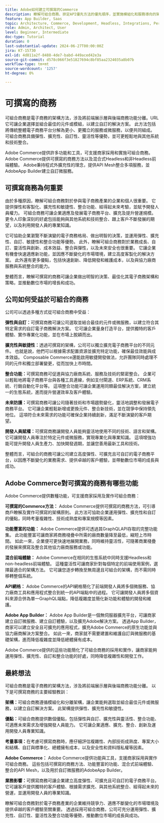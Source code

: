 ```yaml
---
title: Adobe如何建立可撰寫的Commerce
description: 瞭解可組合商務、排定API優先方法的優先順序，並實施模組化和服務導向的架構。
feature: App Builder, Saas
topic: Architecture, Commerce, Development, Headless, Integrations, Performance, Personalization
role: Admin, Architect, User
level: Beginner, Intermediate
doc-type: Tutorial
duration: 0
last-substantial-update: 2024-06-27T00:00:00Z
jira: KT-15730
exl-id: 4d811a2f-8488-4de7-babd-449aced42e3a
source-git-commit: d578c066f3e51827694c8bf85aa2324035a8b07b
workflow-type: tm+mt
source-wordcount: '1257'
ht-degree: 0%

---
```


# 可撰寫的商務

可組合商務是電子商務的架構方法，涉及將前端展示層與後端商務功能分離。&#x200B;URL 它可讓企業選擇並組合最佳的元件或模組，以建立自訂的解決方案。 此方法包括將傳統整體電子商務平台分解為更小、更獨立的服務或微服務，以便共同組成。 可組合商務具備彈性、擴充性、自訂性、靈活性等優勢，並可更輕鬆地與其他系統和技術整合。

Adobe Commerce提供許多功能和工具，可支援商家採用和實施可組合商務。 Adobe Commerce提供可撰寫的商務方法以及混合式Headless和非Headless前端體驗。 Adobe秉持程式外擴充性的理念，提供API Mesh整合多項服務，並AdobeApp Builder建立自訂微服務。

## 可撰寫商務為何重要

由於多種原因，瞭解可組合商務對於參與電子商務產業的企業和個人很重要。 它提供彈性和客製化、擴充性和敏捷性、整合功能、經得起未來考驗，並賦予開發人員權力。 可組合商務可讓企業適應及發展電子商務平台、擴充及提升營運規模。 更令人印象深刻的好處包括能夠與其他系統和技術整合、跟上客戶不斷發展的期望，以及利用開發人員的專業知識。

它可協助企業瀏覽不斷演變的電子商務格局、做出明智的決策，並運用彈性、擴充性、自訂、敏捷性和整合功能等優勢。 此外，瞭解可組合商務對於業務成長、自訂、靈活性與創新、成本效益、整合與彈性，以及未來安全也很重要。 它讓企業有機會快速適應新功能，並因應不斷變化的市場環境，建立高度客製化的解決方案。 此外還有更多優點，包括快速創新、降低開發和維護成本，以及與協力廠商服務與系統整合的能力。

整體而言，瞭解可撰寫的商務可讓企業做出明智的決策、最佳化其電子商務架構和策略，並推動數位市場的增長和成功。

## 公司如何受益於可組合的商務

公司可以透過多種方式從可組合商務中受益：

**彈性與自訂：**&#x200B;可撰寫商務可讓公司選取並結合最佳的元件或微服務，以建立符合其特定需求的自訂電子商務解決方案。 它可讓企業量身打造平台，提供獨特的客戶體驗、實作專業化功能，並在市場上脫穎而出。

**擴充性與敏捷性：**&#x200B;透過可撰寫的架構，公司可以獨立擴充電子商務平台的不同元件。 也就是說，他們可以根據需求配置資源並擴充特定功能，確保最佳效能與成本效益。 Composable Commerce還能啟用敏捷開發做法，允許團隊同時處理不同的元件和獨立部署變更，從而加快上市時間。

**整合功能：**&#x200B;可撰寫商務可促進與協力廠商系統、服務及技術的緊密整合。 企業可以輕鬆地將電子商務平台與各種工具連線，例如支付閘道、ERP系統、CRM系統、行銷自動化平台等。 這項整合功能可讓企業運用同類最佳解決方案，建立統一的生態系統，進而提升營運效率及客戶體驗。

**未來防護：**&#x200B;可撰寫商務可讓公司隨著技術和市場趨勢變化，靈活地調整和發展電子商務平台。 它可讓企業輕鬆新增或更換元件、整合新技術，並在競爭中保持領先地位。 這項符合未來需求的功能可確保企業持續創新，滿足不斷演變的客戶期望。

**開發人員賦權：**&#x200B;可撰寫商務讓開發人員能夠靈活地使用不同的技術、語言和架構。 它可讓開發人員專注於特定元件或微服務，實現專業化與專業知識。 這項增強功能可提升開發人員生產力、加快開發週期，並讓您善用最新工具和技術。

整體而言，可組合的商務可讓公司建立高度彈性、可擴充且可自訂的電子商務平台，以因應不斷變化的業務需求、提供卓越的客戶體驗，並帶動數位市場的成長與成功。

## Adobe Commerce對可撰寫的商務有哪些功能

Adobe Commerce提供數種功能，可支援商家採用及實作可組合商務：

**可撰寫的Commerce方法：** Adobe Commerce提供可撰寫的商務方法，可引導商戶瞭解及實作可撰寫的架構原則。 此方法可協助企業運用彈性、擴充性和自訂的優點，同時考量複雜性、技術成熟度和專案規模等因素。

**功能豐富的功能：** Adobe Commerce提供可透過其GraphQLAPI存取的完整功能集。 此功能豐富可讓商家將商務棧疊中所需的廠商數量降至最低，縮短上市時間。 如此一來，企業便可更快速地展開業務，同時維持靈活性，可隨著商業棧疊的發展來撰寫及整合其他協力廠商服務或功能。

**混合前端體驗：** Adobe Commerce在相同的生態系統中同時支援Headless和non-headless前端體驗。 這種靈活性可讓商家針對每個特定的前端使用案例，選擇最適合的架構方法。 它可讓您逐步轉換至無周邊且可組合的架構，而不需同時移轉整個系統。

**API網格：** Adobe Commerce的API網格簡化了前端開發人員將多個微服務、協力廠商工具和應用程式整合到統一的API端點中的過程。 它可讓開發人員將多個資料來源合併為單一GraphQL端點，降低複雜度並簡化新功能和體驗的開發和維護。

**Adobe App Builder：** Adobe App Builder是一個無伺服器擴充平台，可讓商家建立自訂微服務、建立自訂體驗，以及擴充Adobe解決方案。 透過App Builder，商家可以建立安全且可擴充的應用程式，擴充Adobe Commerce的原生功能並與協力廠商解決方案整合。 如此一來，商家就不需要建置和維護自訂與微服務的基礎架構，進而降低複雜度並降低總體擁有成本。

Adobe Commerce提供的這些功能簡化了可組合商務的採用和實作，讓商家能夠運用彈性、擴充性、自訂和整合功能的好處，同時降低複雜性和開發工作。

## 最終想法

可組合商務是電子商務的架構方法，涉及將前端展示層與後端商務功能分離。 以下是可撰寫商務的主要經驗教訓：

**架構：**&#x200B;可組合商務遵循模組化和分離架構，讓企業能夠選取並組合最佳元件或微服務，以建立自訂解決方案。 此架構提供彈性、擴充性和敏捷性。

**優點：**&#x200B;可組合商務提供數個優點，包括彈性與自訂、擴充性與靈活性、整合功能、可適應未來需求及增強開發人員能力。 它可讓企業適應、擴充、整合、創新及運用開發人員專業知識。

**考量事項：**&#x200B;在考慮可撰寫商務時，應仔細評估複雜性、內部技術成熟度、專案大小和結構、自訂與標準化、總體擁有成本，以及安全性和資料隱私權等因素。

**Adobe Commerce：** Adobe Commerce提供功能與工具，支援商家採用與實作可組合商務。 這些包括可撰寫的商務方法、功能豐富的功能、混合式前端體驗、整合的API Mesh，以及用於自訂微服務的AdobeApp Builder。

**業務影響：**&#x200B;可撰寫商務可讓企業建立高度彈性、可擴充且可自訂的電子商務平台。 它可讓客戶提供獨特的客戶體驗、根據需求擴充、與其他系統整合、經得起未來的營運，並運用開發人員的專業知識。

瞭解可組合商務對於電子商務產業的企業維持競爭力、適應不斷變化的市場環境及提供卓越的客戶體驗至關重要。 透過採用可組合商務，公司可充分運用彈性、擴充性、自訂性、靈活性及整合功能等優勢，推動數位市場的成長與成功。
